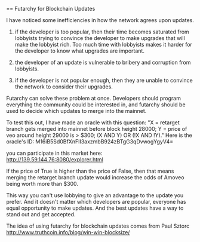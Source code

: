 
== Futarchy for Blockchain Updates

I have noticed some inefficiencies in how the network agrees upon updates.

1) if the developer is too popular, then their time becomes saturated from lobbyists trying to convince the developer to make upgrades that will make the lobbyist rich. Too much time with lobbyists makes it harder for the developer to know what upgrades are important.

2) the developer of an update is vulnerable to bribery and corruption from lobbyists.

3) if the developer is not popular enough, then they are unable to convince the network to consider their upgrades.

Futarchy can solve these problem at once.
Developers should program everything the community could be interested in, and futarchy should be used to decide which updates to merge into the mainnet.

To test this out, I have made an oracle with this question:
"X = retarget branch gets merged into mainnet before block height 28000; Y = price of veo around height 29000 is > $300; (X AND Y) OR (!X AND !Y)."
Here is the oracle's ID: M16iB5Sd0BfXnFII3axzmbB924zBTgG3qDvwogYgyV4=

you can participate in this market here: http://139.59.144.76:8080/explorer.html

If the price of True is higher than the price of False, then that means merging the retarget branch update would increase the odds of Amoveo being worth more than $300.

This way you can't use lobbying to give an advantage to the update you prefer.
And it doesn't matter which developers are popular, everyone has equal opportunity to make updates.
And the best updates have a way to stand out and get accepted.

The idea of using futarchy for blockchain updates comes from Paul Sztorc http://www.truthcoin.info/blog/win-win-blocksize/